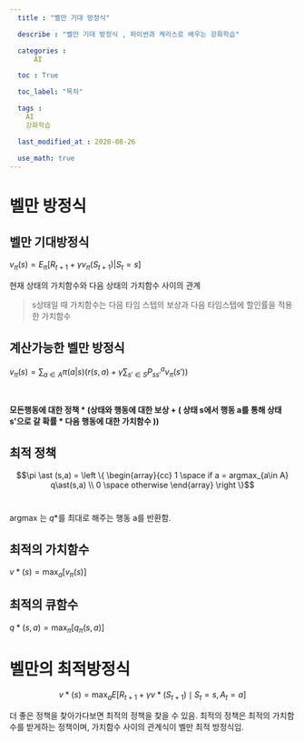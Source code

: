 ```yaml
---
  title : "벨만 기대 방정식"

  describe : "벨만 기대 방정식 , 파이썬과 케라스로 배우는 강화학습"

  categories : 
      AI

  toc : True

  toc_label: "목차"

  tags : 
    AI
    강화학습

  last_modified_at : 2020-08-26

  use_math: true
---
```


# 벨만 방정식
## 벨만 기대방정식
$v_\pi(s) = E_\pi[R_{t + 1} + \gamma v_\pi(S_{t+1})|S_t=s]$<br>

현재 상태의 가치함수와 다음 상태의 가치함수 사이의 관계
> s상태일 때 가치함수는 다음 타임 스텝의 보상과 다음 타임스텝에 할인률을 적용한 가치함수

## 계산가능한 벨만 방정식
$v_\pi(s) = \displaystyle\sum_{a \in A} \pi(a|s)(r(s,a) + \gamma \sum_{s' \in S} P^a_{ss'}v_{\pi}(s'))$

<br>

**모든행동에 대한 정책 * (상태와 행동에 대한 보상 + ( 상태 s에서 행동 a를 통해 상태s'으로 갈 확률 * 다음 행동에 대한 가치함수 ))**

## 최적 정책 

$$\pi \ast (s,a) = \left \{ \begin{array}{cc} 1 \space if a = argmax_{a\in A} q\ast(s,a) \\ 0 \space otherwise \end{array} \right \}$$<br>

argmax 는 $q\ast$를 최대로 해주는 행동 a를 반환함.

## 최적의 가치함수
$v\ast(s) = \displaystyle\max_a[v_\pi(s)]$

## 최적의 큐함수
$q \ast (s,a) = \displaystyle \max_\pi[q_\pi(s,a)]$

# 벨만의 최적방정식

$$v\ast (s) = \max_aE[R_{t+1} + \gamma v \ast (S_{t+1}) \mid S_t = s , A_t = a]$$

더 좋은 정책을 찾아가다보면 최적의 정책을 찾을 수 있음. 최적의 정책은 최적의 가치함수를 받게하는 정책이며, 가치함수 사이의 관계식이 벨만 최적 방정식임.